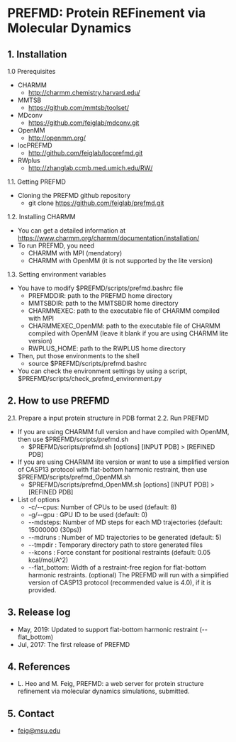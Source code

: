# PREFMD: Protein REFinement via Molecular Dynamics

## 1. Installation
1.0 Prerequisites
 * CHARMM
    * http://charmm.chemistry.harvard.edu/
 * MMTSB
    * https://github.com/mmtsb/toolset/
 * MDconv
    * https://github.com/feiglab/mdconv.git
 * OpenMM
    * http://openmm.org/
 * locPREFMD
    * http://github.com/feiglab/locprefmd.git
 * RWplus 
    * http://zhanglab.ccmb.med.umich.edu/RW/

1.1. Getting PREFMD
 * Cloning the PREFMD github repository
    * git clone https://github.com/feiglab/prefmd.git

1.2. Installing CHARMM
 * You can get a detailed information at https://www.charmm.org/charmm/documentation/installation/
 * To run PREFMD, you need
    * CHARMM with MPI (mendatory)
    * CHARMM with OpenMM (it is not supported by the lite version)

1.3. Setting environment variables
 * You have to modify $PREFMD/scripts/prefmd.bashrc file
    * PREFMDDIR: path to the PREFMD home directory
    * MMTSBDIR: path to the MMTSBDIR home directory
    * CHARMMEXEC: path to the executable file of CHARMM compiled with MPI
    * CHARMMEXEC_OpenMM: path to the executable file of CHARMM compiled with OpenMM (leave it blank if you are using CHARMM lite version)
    * RWPLUS_HOME: path to the RWPLUS home directory
 * Then, put those environments to the shell
    * source $PREFMD/scripts/prefmd.bashrc
 * You can check the environment settings by using a script, $PREFMD/scripts/check_prefmd_environment.py

## 2. How to use PREFMD
2.1. Prepare a input protein structure in PDB format
2.2. Run PREFMD
 * If you are using CHARMM full version and have compiled with OpenMM, then use $PREFMD/scripts/prefmd.sh
    * $PREFMD/scripts/prefmd.sh [options] [INPUT PDB] > [REFINED PDB]
 * If you are using CHARMM lite version or want to use a simplified version of CASP13 protocol with flat-bottom harmonic
 restraint, then use $PREFMD/scripts/prefmd_OpenMM.sh
    * $PREFMD/scripts/prefmd_OpenMM.sh [options] [INPUT PDB] > [REFINED PDB]
 * List of options
    * -c/--cpus: Number of CPUs to be used (default: 8)
    * -g/--gpu : GPU ID to be used (default: 0) 
    * --mdsteps: Number of MD steps for each MD trajectories (default: 15000000 (30ps))
    * --mdruns : Number of MD trajectories to be generated (default: 5)
    * --tmpdir : Temporary directory path to store generated files
    * --kcons  : Force constant for positional restraints (default: 0.05 kcal/mol/A^2)
    * --flat_bottom: Width of a restraint-free region for flat-bottom harmonic restraints. (optional)
    The PREFMD will run with a simplified version of CASP13 protocol (recommended value is 4.0), if it is provided. 

## 3. Release log
 * May, 2019: Updated to support flat-bottom harmonic restraint (--flat_bottom)
 * Jul, 2017: The first release of PREFMD

## 4. References
 * L. Heo and M. Feig, PREFMD: a web server for protein structure refinement via molecular dynamics simulations, submitted.

## 5. Contact
 * feig@msu.edu
